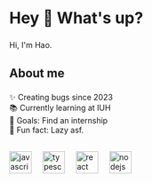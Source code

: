 <h1 align="left">Hey 👋 What's up?</h1>

###

<p align="left">Hi, I'm Hao.</p>

###

<h2 align="left">About me</h2>

###

<p align="left">✨ Creating bugs since 2023<br>📚 Currently learning at IUH<br>🎯 Goals: Find an internship<br>🎲 Fun fact: Lazy asf.</p>

###

<h2 align="left"></h2>

###

<div align="left">
  <img src="https://cdn.jsdelivr.net/gh/devicons/devicon/icons/javascript/javascript-original.svg" height="40" alt="javascript logo"  />
  <img width="12" />
  <img src="https://cdn.jsdelivr.net/gh/devicons/devicon/icons/typescript/typescript-original.svg" height="40" alt="typescript logo"  />
  <img width="12" />
  <img src="https://cdn.jsdelivr.net/gh/devicons/devicon/icons/react/react-original.svg" height="40" alt="react logo"  />
  <img width="12" />
  <img src="https://cdn.jsdelivr.net/gh/devicons/devicon/icons/nodejs/nodejs-original.svg" height="40" alt="nodejs logo"  />
  <img width="12" />



</div>

###

